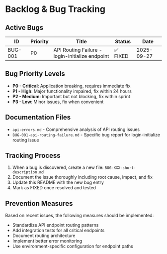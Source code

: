 # Backlog & Bug Tracking

## Active Bugs

| ID | Priority | Title | Status | Date |
|----|----------|-------|--------|------|
| BUG-001 | P0 | API Routing Failure - login-initialize endpoint | ✅ FIXED | 2025-09-27 |

## Bug Priority Levels
- **P0 - Critical**: Application breaking, requires immediate fix
- **P1 - High**: Major functionality impaired, fix within 24 hours
- **P2 - Medium**: Important but not blocking, fix within sprint
- **P3 - Low**: Minor issues, fix when convenient

## Documentation Files
- `api-errors.md` - Comprehensive analysis of API routing issues
- `BUG-001-api-routing-failure.md` - Specific bug report for login-initialize routing issue

## Tracking Process
1. When a bug is discovered, create a new file: `BUG-XXX-short-description.md`
2. Document the issue thoroughly including root cause, impact, and fix
3. Update this README with the new bug entry
4. Mark as FIXED once resolved and tested

## Prevention Measures
Based on recent issues, the following measures should be implemented:
- Standardize API endpoint routing patterns
- Add integration tests for all critical endpoints
- Document routing architecture
- Implement better error monitoring
- Use environment-specific configuration for endpoint paths